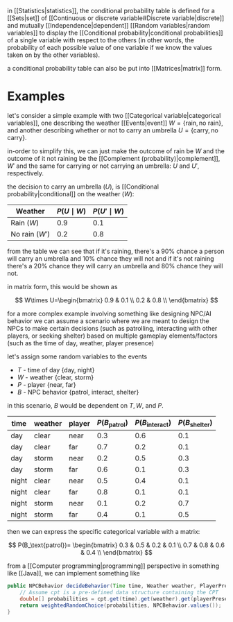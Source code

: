 in [[Statistics|statistics]], the conditional probability table is defined for a [[Sets|set]] of [[Continuous or discrete variable#Discrete variable|discrete]] and mutually [[Independence|dependent]] [[Random variables|random variables]] to display the [[Conditional probability|conditional probabilities]] of a single variable with respect to the others (in other words, the probability of each possible value of one variable if we know the values taken on by the other variables). 

a conditional probability table can also be put into [[Matrices|matrix]] form.

# Examples

let's consider a simple example with two [[Categorical variable|categorical variables]], one describing the weather [[Events|event]] $W=\{\text{rain}, \text{no rain}\}$, and another describing whether or not to carry an umbrella $U=\{\text{carry},\text{no carry}\}$.

in-order to simplify this, we can just make the outcome of rain be $W$ and the outcome of it not raining be the [[Complement (probability)|complement]], $W'$ and the same for carrying or not carrying an umbrella: $U$ and $U'$, respectively.

the decision to carry an umbrella ($U$), is [[Conditional probability|conditional]] on the weather ($W$):

| Weather | $P(U\mid W)$ | $P(U'\mid W)$ |
| ---- | ---- | ---- |
| Rain ($W$) | $0.9$ | $0.1$ |
| No rain ($W'$) | $0.2$ | $0.8$ |

from the table we can see that if it's raining, there's a $90\%$ chance a person will carry an umbrella and $10\%$ chance they will not and if it's not raining there's a $20\%$ chance they will carry an umbrella and $80\%$ chance they will not.

in matrix form, this would be shown as 

$$
W\times U=\begin{bmatrix}
    0.9 & 0.1 \\
    0.2 & 0.8 \\
\end{bmatrix}
$$

for a more complex example involving something like designing NPC/AI behavior we can assume a scenario where we are meant to design the NPCs to make certain decisions (such as patrolling, interacting with other players, or seeking shelter) based on multiple gameplay elements/factors (such as the time of day, weather, player presence)

let's assign some random variables to the events

- $T$ - time of day $\{\text{day, night}\}$
- $W$ - weather $\{\text{clear, storm}\}$
- $P$ - player $\{\text{near, far}\}$
- $B$ - NPC behavior $\{\text{patrol, interact, shelter}\}$

in this scenario, $B$ would be dependent on $T, W,$ and $P$.

|time |weather |player |$P(B_\text{patrol})$ |$P(B_\text{interact})$ |$P(B_\text{shelter})$ |
|---|---|---|---|---|---|
|day |clear |near |$0.3$ |$0.6$ |$0.1$ |
|day |clear |far |$0.7$ |$0.2$ |$0.1$ |
|day |storm |near |$0.2$ |$0.5$ |$0.3$ |
|day |storm |far |$0.6$ |$0.1$ |$0.3$ |
|night |clear |near |$0.5$ |$0.4$ |$0.1$ |
|night |clear |far |$0.8$ |$0.1$ |$0.1$ |
|night |storm |near |$0.1$ |$0.2$ |$0.7$ |
|night |storm |far |$0.4$ |$0.1$ |$0.5$ |

then we can express the specific categorical variable with a matrix:

$$
P(B_\text{patrol})=
\begin{bmatrix}
    0.3 & 0.5 & 0.2 & 0.1 \\
    0.7 & 0.8 & 0.6 & 0.4 \\
\end{bmatrix}
$$

from a [[Computer programming|programming]] perspective in something like [[Java]], we can implement something like

```java
public NPCBehavior decideBehavior(Time time, Weather weather, PlayerPresence playerPresence) {
    // Assume cpt is a pre-defined data structure containing the CPT
    double[] probabilities = cpt.get(time).get(weather).get(playerPresence);
    return weightedRandomChoice(probabilities, NPCBehavior.values());
}
```



